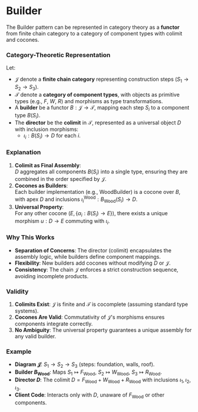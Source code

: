 # Builder

The Builder pattern can be represented in category theory as a **functor** from finite chain category to a category of component types with colimit and cocones.

### Category-Theoretic Representation  
Let:
- $\mathcal{J}$ denote a **finite chain category** representing construction steps ($S_1 \to S_2 \to S_3$).  
- $\mathcal{T}$ denote a **category of component types**, with objects as primitive types (e.g., $F$, $W$, $R$) and morphisms as type transformations.  
- A **builder** be a functor $B: \mathcal{J} \to \mathcal{T}$, mapping each step $S_i$ to a component type $B(S_i)$.  
- The **director** be the **colimit** in $\mathcal{T}$, represented as a universal object $D$ with inclusion morphisms:  
  - $\iota_i : B(S_i) \to D$ for each $i$.  

### Explanation  
1. **Colimit as Final Assembly**:  
   $D$ aggregates all components $B(S_i)$ into a single type, ensuring they are combined in the order specified by $\mathcal{J}$.  
2. **Cocones as Builders**:  
   Each builder implementation (e.g., $\mathrm{WoodBuilder}$) is a cocone over $B$, with apex $D$ and inclusions $\iota_i^{\mathrm{Wood}} : B_{\mathrm{Wood}}(S_i) \to D$.  
3. **Universal Property**:  
   For any other cocone $(E, \{\alpha_i : B(S_i) \to E\})$, there exists a unique morphism $u : D \to E$ commuting with $\iota_i$.  

### Why This Works  
- **Separation of Concerns**: The director (colimit) encapsulates the assembly logic, while builders define component mappings.  
- **Flexibility**: New builders add cocones without modifying $D$ or $\mathcal{J}$.  
- **Consistency**: The chain $\mathcal{J}$ enforces a strict construction sequence, avoiding incomplete products.  

### Validity  
1. **Colimits Exist**: $\mathcal{J}$ is finite and $\mathcal{T}$ is cocomplete (assuming standard type systems).  
2. **Cocones Are Valid**: Commutativity of $\mathcal{J}$'s morphisms ensures components integrate correctly.  
3. **No Ambiguity**: The universal property guarantees a unique assembly for any valid builder.  

### Example  
- **Diagram $\mathcal{J}$**: $S_1 \to S_2 \to S_3$ (steps: foundation, walls, roof).  
- **Builder $B_{\mathrm{Wood}}$**: Maps $S_1 \mapsto F_{\mathrm{Wood}}$, $S_2 \mapsto W_{\mathrm{Wood}}$, $S_3 \mapsto R_{\mathrm{Wood}}$.  
- **Director $D$**: The colimit $D = F_{\mathrm{Wood}} + W_{\mathrm{Wood}} + R_{\mathrm{Wood}}$ with inclusions $\iota_1, \iota_2, \iota_3$.  
- **Client Code**: Interacts only with $D$, unaware of $F_{\mathrm{Wood}}$ or other components.  
